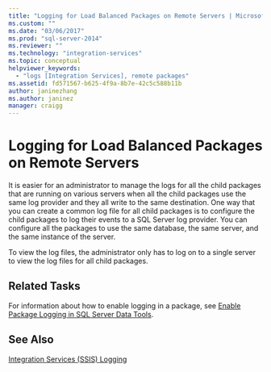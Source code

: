 ```yaml
---
title: "Logging for Load Balanced Packages on Remote Servers | Microsoft Docs"
ms.custom: ""
ms.date: "03/06/2017"
ms.prod: "sql-server-2014"
ms.reviewer: ""
ms.technology: "integration-services"
ms.topic: conceptual
helpviewer_keywords: 
  - "logs [Integration Services], remote packages"
ms.assetid: fd571567-b625-4f9a-8b7e-42c5c588b11b
author: janinezhang
ms.author: janinez
manager: craigg
---
```

# Logging for Load Balanced Packages on Remote Servers
  It is easier for an administrator to manage the logs for all the child packages that are running on various servers when all the child packages use the same log provider and they all write to the same destination. One way that you can create a common log file for all child packages is to configure the child packages to log their events to a SQL Server log provider. You can configure all the packages to use the same database, the same server, and the same instance of the server.  
  
 To view the log files, the administrator only has to log on to a single server to view the log files for all child packages.  
  
## Related Tasks  
 For information about how to enable logging in a package, see [Enable Package Logging in SQL Server Data Tools](../../2014/integration-services/enable-package-logging-in-sql-server-data-tools.md).  
  
## See Also  
 [Integration Services &#40;SSIS&#41; Logging](performance/integration-services-ssis-logging.md)  
  
  
